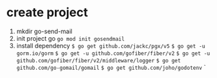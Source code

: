 # create project 
1. mkdir go-send-mail
2. init project go `go mod init gosendmail`
3. install dependency 
    `$ go get github.com/jackc/pgx/v5`
    `$ go get -u gorm.io/gorm`
    `$ go get -u github.com/gofiber/fiber/v2` 
    `$ go get -u github.com/gofiber/fiber/v2/middleware/logger`
    `$ go get github.com/go-gomail/gomail`
    `$ go get github.com/joho/godotenv`
`